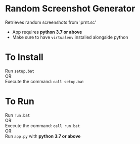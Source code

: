 # Random Screenshot Generator
Retrieves random screenshots from 'prnt.sc'
- App requires **python 3.7 or above**
- Make sure to have ```virtualenv``` installed alongside python

# To Install
Run ```setup.bat```\
OR\
Execute the command: ```call setup.bat```

# To Run
Run ```run.bat```\
OR\
Execute the command: ```call run.bat```\
OR\
Run ```app.py``` with **python 3.7 or above**
